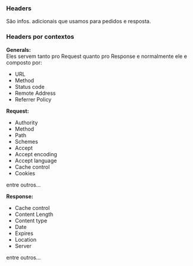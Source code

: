 ### Headers
São infos. adicionais que usamos para pedidos e resposta.


### Headers por contextos

**Generals:**  
Eles servem tanto pro Request quanto pro Response e normalmente ele e composto  por:

- URL
- Method
- Status code
- Remote Address
- Referrer Policy

**Request:**
- Authority
- Method
- Path
- Schemes
- Accept
- Accept encoding
- Accept language
- Cache control
- Cookies
 
entre outros...

**Response:**  
- Cache control
- Content Length
- Content type
- Date
- Expires
- Location
- Server

entre outros...



